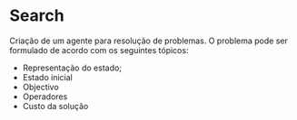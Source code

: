 # Search

Criação de um agente para resolução de problemas. O problema pode ser formulado de acordo com os seguintes tópicos:

- Representação do estado;
- Estado inicial
- Objectivo
- Operadores
- Custo da solução
